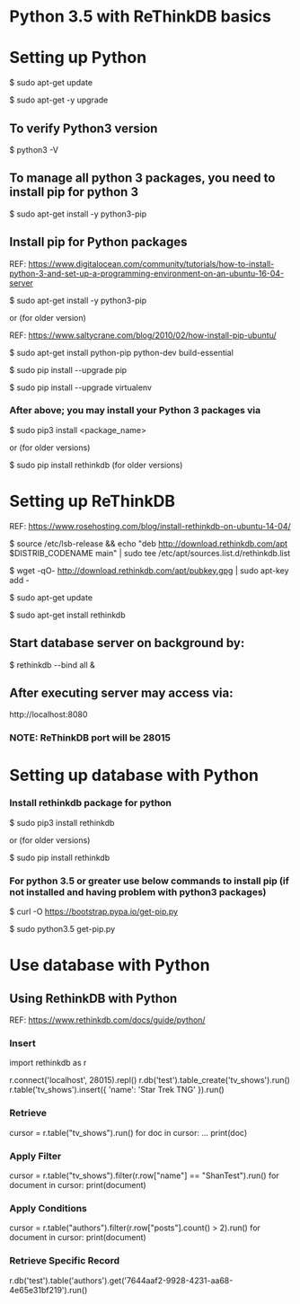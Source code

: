# Python 3.5 with ReThinkDB basics

# Setting up Python

$ sudo apt-get update

$ sudo apt-get -y upgrade

## To verify Python3 version

$ python3 -V

## To manage all python 3 packages, you need to install pip for python 3

$ sudo apt-get install -y python3-pip


## Install pip for Python packages

REF: https://www.digitalocean.com/community/tutorials/how-to-install-python-3-and-set-up-a-programming-environment-on-an-ubuntu-16-04-server

$ sudo apt-get install -y python3-pip

or (for older version)

REF: https://www.saltycrane.com/blog/2010/02/how-install-pip-ubuntu/

$ sudo apt-get install python-pip python-dev build-essential

$ sudo pip install --upgrade pip

$ sudo pip install --upgrade virtualenv

### After above; you may install your Python 3 packages via 

$ sudo pip3 install <package_name>

or (for older versions)

$ sudo pip install rethinkdb (for older versions)



# Setting up ReThinkDB

REF: https://www.rosehosting.com/blog/install-rethinkdb-on-ubuntu-14-04/

$ source /etc/lsb-release && echo "deb http://download.rethinkdb.com/apt $DISTRIB_CODENAME main" | sudo tee /etc/apt/sources.list.d/rethinkdb.list

$ wget -qO- http://download.rethinkdb.com/apt/pubkey.gpg | sudo apt-key add -

$ sudo apt-get update

$ sudo apt-get install rethinkdb

## Start database server on background by:

$ rethinkdb --bind all &

## After executing server may access via:

http://localhost:8080


### NOTE: ReThinkDB port will be 28015


# Setting up database with Python

### Install rethinkdb package for python

$ sudo pip3 install rethinkdb

or (for older versions)

$ sudo pip install rethinkdb 


### For python 3.5 or greater use below commands to install pip (if not installed and having problem with python3 packages)

$ curl -O https://bootstrap.pypa.io/get-pip.py

$ sudo python3.5 get-pip.py



# Use database with Python

## Using RethinkDB with Python

REF: https://www.rethinkdb.com/docs/guide/python/

### Insert
import rethinkdb as r

r.connect('localhost', 28015).repl()
r.db('test').table_create('tv_shows').run()
r.table('tv_shows').insert({ 'name': 'Star Trek TNG' }).run()

### Retrieve 
cursor = r.table("tv_shows").run()
for doc in cursor:
...  print(doc)

### Apply Filter
cursor = r.table("tv_shows").filter(r.row["name"] == "ShanTest").run()
for document in cursor:
    print(document)

### Apply Conditions
cursor = r.table("authors").filter(r.row["posts"].count() > 2).run()
for document in cursor:
    print(document)

### Retrieve Specific Record
r.db('test').table('authors').get('7644aaf2-9928-4231-aa68-4e65e31bf219').run()

